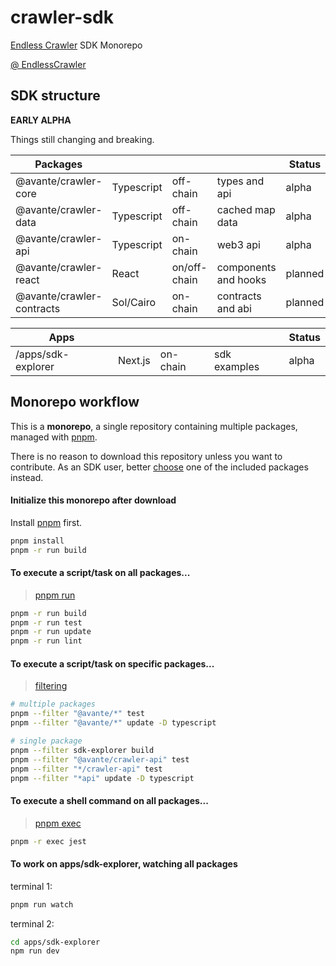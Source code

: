 # crawler-sdk

[Endless Crawler](https://endlesscrawler.io/) SDK Monorepo

[@ EndlessCrawler](https://twitter.com/EndlessCrawler)

## SDK structure

**EARLY ALPHA**

Things still changing and breaking.

| Packages                  |            |                  |                      | Status  |
|---------------------------|------------|------------------|----------------------|---------|
| @avante/crawler-core      | Typescript | off-chain        | types and api        | alpha   |
| @avante/crawler-data      | Typescript | off-chain        | cached map data      | alpha   |
| @avante/crawler-api       | Typescript | on-chain         | web3 api             | alpha   |
| @avante/crawler-react     | React      | on/off-chain     | components and hooks | planned |
| @avante/crawler-contracts | Sol/Cairo  | on-chain         | contracts and abi    | planned |

| Apps                      |            |                  |                      | Status  |
|---------------------------|------------|------------------|----------------------|---------|
| /apps/sdk-explorer        | Next.js    | on-chain         | sdk examples         | alpha   |




## Monorepo workflow

This is a **monorepo**, a single repository containing multiple packages, managed with [pnpm](https://pnpm.io/workspaces).

There is no reason to download this repository unless you want to contribute. As an SDK user, better [choose](#which-package-should-i-get) one of the included packages instead.


#### Initialize this monorepo after download

Install [pnpm](https://pnpm.io/installation) first.

```sh
pnpm install
pnpm -r run build
```


#### To execute a script/task on all packages...

> [pnpm run](https://pnpm.io/cli/run)

```sh
pnpm -r run build
pnpm -r run test
pnpm -r run update
pnpm -r run lint
```


#### To execute a script/task on specific packages...

> [filtering](https://pnpm.io/filtering)

```sh
# multiple packages
pnpm --filter "@avante/*" test
pnpm --filter "@avante/*" update -D typescript

# single package
pnpm --filter sdk-explorer build
pnpm --filter "@avante/crawler-api" test
pnpm --filter "*/crawler-api" test
pnpm --filter "*api" update -D typescript
```

#### To execute a shell command on all packages...

> [pnpm exec](https://pnpm.io/cli/exec)

```sh
pnpm -r exec jest
```

#### To work on apps/sdk-explorer, watching all packages

terminal 1:

```sh
pnpm run watch
```

terminal 2:

```sh
cd apps/sdk-explorer
npm run dev
```



